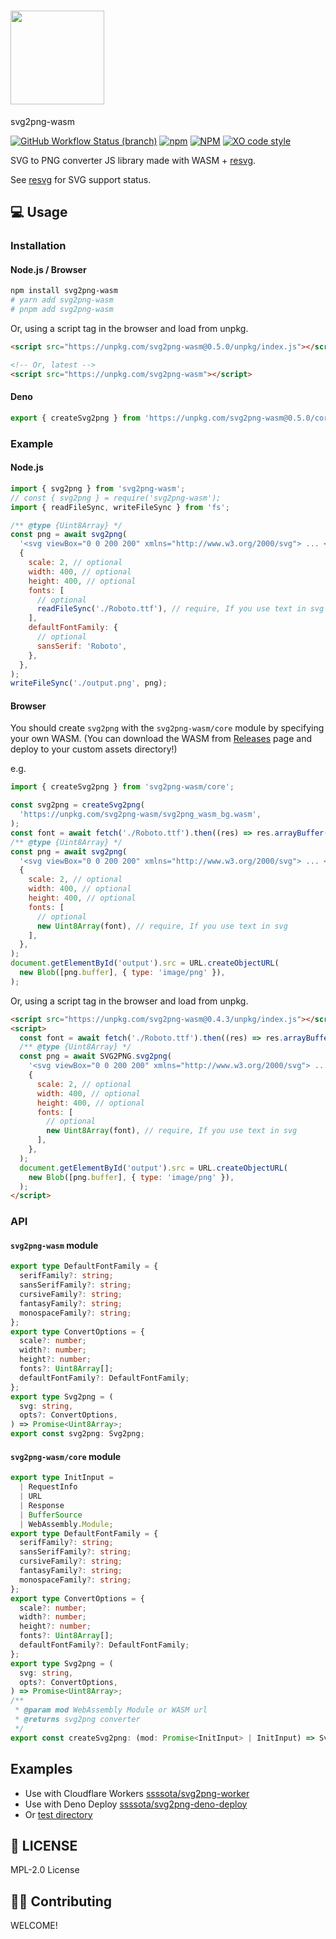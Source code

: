 # <img src="./logo.svg" width="150px">

svg2png-wasm

[![GitHub Workflow Status (branch)](https://img.shields.io/github/workflow/status/ssssota/svg2png-wasm/Checks/main)](https://github.com/ssssota/svg2png-wasm/actions/workflows/checks.yml)
[![npm](https://img.shields.io/npm/v/svg2png-wasm)](https://npmjs.com/svg2png-wasm)
[![NPM](https://img.shields.io/npm/l/svg2png-wasm)](https://npmjs.com/svg2png-wasm)
[![XO code style](https://img.shields.io/badge/code_style-XO-5ed9c7.svg)](https://github.com/xojs/xo)

SVG to PNG converter JS library made with WASM + [resvg](https://crates.io/crates/resvg).

See [resvg](https://github.com/RazrFalcon/resvg#svg-support) for SVG support status.

## 💻 Usage

### Installation

#### Node.js / Browser

```sh
npm install svg2png-wasm
# yarn add svg2png-wasm
# pnpm add svg2png-wasm
```

Or, using a script tag in the browser and load from unpkg.

```html
<script src="https://unpkg.com/svg2png-wasm@0.5.0/unpkg/index.js"></script>

<!-- Or, latest -->
<script src="https://unpkg.com/svg2png-wasm"></script>
```

#### Deno

```ts
export { createSvg2png } from 'https://unpkg.com/svg2png-wasm@0.5.0/core/index.js';
```

### Example

#### Node.js

```js
import { svg2png } from 'svg2png-wasm';
// const { svg2png } = require('svg2png-wasm');
import { readFileSync, writeFileSync } from 'fs';

/** @type {Uint8Array} */
const png = await svg2png(
  '<svg viewBox="0 0 200 200" xmlns="http://www.w3.org/2000/svg"> ... </svg>',
  {
    scale: 2, // optional
    width: 400, // optional
    height: 400, // optional
    fonts: [
      // optional
      readFileSync('./Roboto.ttf'), // require, If you use text in svg
    ],
    defaultFontFamily: {
      // optional
      sansSerif: 'Roboto',
    },
  },
);
writeFileSync('./output.png', png);
```

#### Browser

You should create `svg2png` with the `svg2png-wasm/core` module by specifying your own WASM.
(You can download the WASM from [Releases](https://github.com/ssssota/svg2png-wasm/releases) page and deploy to your custom assets directory!)

e.g.

```js
import { createSvg2png } from 'svg2png-wasm/core';

const svg2png = createSvg2png(
  'https://unpkg.com/svg2png-wasm/svg2png_wasm_bg.wasm',
);
const font = await fetch('./Roboto.ttf').then((res) => res.arrayBuffer());
/** @type {Uint8Array} */
const png = await svg2png(
  '<svg viewBox="0 0 200 200" xmlns="http://www.w3.org/2000/svg"> ... </svg>',
  {
    scale: 2, // optional
    width: 400, // optional
    height: 400, // optional
    fonts: [
      // optional
      new Uint8Array(font), // require, If you use text in svg
    ],
  },
);
document.getElementById('output').src = URL.createObjectURL(
  new Blob([png.buffer], { type: 'image/png' }),
);
```

Or, using a script tag in the browser and load from unpkg.

```html
<script src="https://unpkg.com/svg2png-wasm@0.4.3/unpkg/index.js"></script>
<script>
  const font = await fetch('./Roboto.ttf').then((res) => res.arrayBuffer());
  /** @type {Uint8Array} */
  const png = await SVG2PNG.svg2png(
    '<svg viewBox="0 0 200 200" xmlns="http://www.w3.org/2000/svg"> ... </svg>',
    {
      scale: 2, // optional
      width: 400, // optional
      height: 400, // optional
      fonts: [
        // optional
        new Uint8Array(font), // require, If you use text in svg
      ],
    },
  );
  document.getElementById('output').src = URL.createObjectURL(
    new Blob([png.buffer], { type: 'image/png' }),
  );
</script>
```

### API

#### `svg2png-wasm` module

```ts
export type DefaultFontFamily = {
  serifFamily?: string;
  sansSerifFamily?: string;
  cursiveFamily?: string;
  fantasyFamily?: string;
  monospaceFamily?: string;
};
export type ConvertOptions = {
  scale?: number;
  width?: number;
  height?: number;
  fonts?: Uint8Array[];
  defaultFontFamily?: DefaultFontFamily;
};
export type Svg2png = (
  svg: string,
  opts?: ConvertOptions,
) => Promise<Uint8Array>;
export const svg2png: Svg2png;
```

#### `svg2png-wasm/core` module

```ts
export type InitInput =
  | RequestInfo
  | URL
  | Response
  | BufferSource
  | WebAssembly.Module;
export type DefaultFontFamily = {
  serifFamily?: string;
  sansSerifFamily?: string;
  cursiveFamily?: string;
  fantasyFamily?: string;
  monospaceFamily?: string;
};
export type ConvertOptions = {
  scale?: number;
  width?: number;
  height?: number;
  fonts?: Uint8Array[];
  defaultFontFamily?: DefaultFontFamily;
};
export type Svg2png = (
  svg: string,
  opts?: ConvertOptions,
) => Promise<Uint8Array>;
/**
 * @param mod WebAssembly Module or WASM url
 * @returns svg2png converter
 */
export const createSvg2png: (mod: Promise<InitInput> | InitInput) => Svg2png;
```

## Examples

- Use with Cloudflare Workers [ssssota/svg2png-worker](https://github.com/ssssota/svg2png-worker)
- Use with Deno Deploy [ssssota/svg2png-deno-deploy](https://github.com/ssssota/svg2png-deno-deploy)
- Or [test directory](./test/)

## 📄 LICENSE

MPL-2.0 License

## 🙋‍♂️ Contributing

WELCOME!
